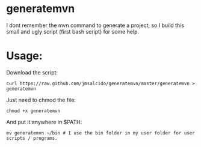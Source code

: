 generatemvn
===========

I dont remember the mvn command to generate a project, so I build this small and ugly script (first bash script) for some help.

Usage:
===========
Download the script:

    curl https://raw.github.com/jmsalcido/generatemvn/master/generatemvn > generatemvn

Just need to chmod the file:

    chmod +x generatemvn
    
And put it anywhere in $PATH:

    mv generatemvn ~/bin # I use the bin folder in my user folder for user scripts / programs.
